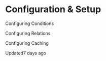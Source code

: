 # Configuration & Setup

Configuring Conditions

Configuring Relations

Configuring Caching

Updated7 days ago